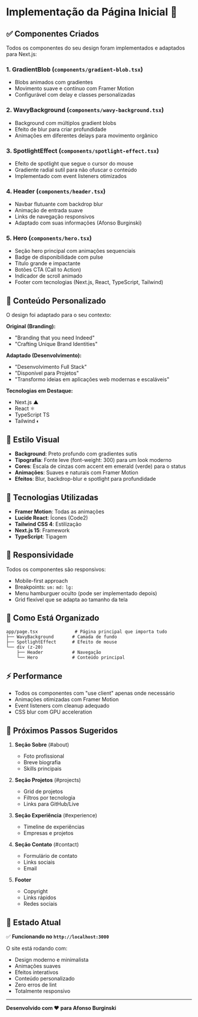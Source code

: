 # Implementação da Página Inicial 🚀

## ✅ Componentes Criados

Todos os componentes do seu design foram implementados e adaptados para Next.js:

### 1. **GradientBlob** (`components/gradient-blob.tsx`)
- Blobs animados com gradientes
- Movimento suave e contínuo com Framer Motion
- Configurável com delay e classes personalizadas

### 2. **WavyBackground** (`components/wavy-background.tsx`)
- Background com múltiplos gradient blobs
- Efeito de blur para criar profundidade
- Animações em diferentes delays para movimento orgânico

### 3. **SpotlightEffect** (`components/spotlight-effect.tsx`)
- Efeito de spotlight que segue o cursor do mouse
- Gradiente radial sutil para não ofuscar o conteúdo
- Implementado com event listeners otimizados

### 4. **Header** (`components/header.tsx`)
- Navbar flutuante com backdrop blur
- Animação de entrada suave
- Links de navegação responsivos
- Adaptado com suas informações (Afonso Burginski)

### 5. **Hero** (`components/hero.tsx`)
- Seção hero principal com animações sequenciais
- Badge de disponibilidade com pulse
- Título grande e impactante
- Botões CTA (Call to Action)
- Indicador de scroll animado
- Footer com tecnologias (Next.js, React, TypeScript, Tailwind)

## 📝 Conteúdo Personalizado

O design foi adaptado para o seu contexto:

**Original (Branding):**
- "Branding that you need Indeed"
- "Crafting Unique Brand Identities"

**Adaptado (Desenvolvimento):**
- "Desenvolvimento Full Stack"
- "Disponível para Projetos"
- "Transformo ideias em aplicações web modernas e escaláveis"

**Tecnologias em Destaque:**
- Next.js ▲
- React ⚛
- TypeScript TS
- Tailwind ◐

## 🎨 Estilo Visual

- **Background**: Preto profundo com gradientes sutis
- **Tipografia**: Fonte leve (font-weight: 300) para um look moderno
- **Cores**: Escala de cinzas com accent em emerald (verde) para o status
- **Animações**: Suaves e naturais com Framer Motion
- **Efeitos**: Blur, backdrop-blur e spotlight para profundidade

## 🔧 Tecnologias Utilizadas

- **Framer Motion**: Todas as animações
- **Lucide React**: Ícones (Code2)
- **Tailwind CSS 4**: Estilização
- **Next.js 15**: Framework
- **TypeScript**: Tipagem

## 📱 Responsividade

Todos os componentes são responsivos:
- Mobile-first approach
- Breakpoints: `sm:` `md:` `lg:`
- Menu hamburguer oculto (pode ser implementado depois)
- Grid flexível que se adapta ao tamanho da tela

## 🚀 Como Está Organizado

```
app/page.tsx              # Página principal que importa tudo
├── WavyBackground       # Camada de fundo
├── SpotlightEffect      # Efeito de mouse
└── div (z-20)
    ├── Header           # Navegação
    └── Hero             # Conteúdo principal
```

## ⚡ Performance

- Todos os componentes com "use client" apenas onde necessário
- Animações otimizadas com Framer Motion
- Event listeners com cleanup adequado
- CSS blur com GPU acceleration

## 🎯 Próximos Passos Sugeridos

1. **Seção Sobre** (#about)
   - Foto profissional
   - Breve biografia
   - Skills principais

2. **Seção Projetos** (#projects)
   - Grid de projetos
   - Filtros por tecnologia
   - Links para GitHub/Live

3. **Seção Experiência** (#experience)
   - Timeline de experiências
   - Empresas e projetos

4. **Seção Contato** (#contact)
   - Formulário de contato
   - Links sociais
   - Email

5. **Footer**
   - Copyright
   - Links rápidos
   - Redes sociais

## 📍 Estado Atual

✅ **Funcionando no `http://localhost:3000`**

O site está rodando com:
- Design moderno e minimalista
- Animações suaves
- Efeitos interativos
- Conteúdo personalizado
- Zero erros de lint
- Totalmente responsivo

---

**Desenvolvido com ❤️ para Afonso Burginski**

